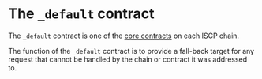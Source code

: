 # The `_default` contract

The `_default` contract is one of the [core contracts](overview.md) on each ISCP
chain.

The function of the `_default` contract is to provide a fall-back target for any
request that cannot be handled by the chain or contract it was addressed to.
